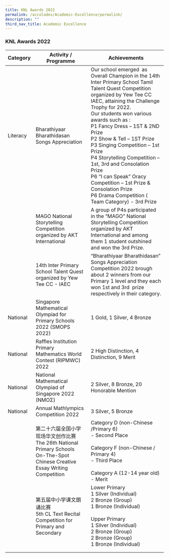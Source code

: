 ```yaml
---
title: KNL Awards 2022
permalink: /accolades/Academic-Excellence/permalink/
description: ""
third_nav_title: Academic Excellence
---
```

### KNL Awards 2022



| Category | Activity / Programme | Achievements |
| -------- | -------- | -------- |
|Literacy    |Bharathiyaar Bharathidasan Songs Appreciation    |Our school emerged  as Overall Champion in the 14th Inter Primary School Tamil Talent Quest Competition organized by Yew Tee CC IAEC, attaining the Challenge Trophy for 2022. <br>Our students won various awards such as : <br> P1 Fancy Dress – 1ST & 2ND Prize<br>  P2 Show & Tell – 1ST Prize<br>  P3 Singing Competition – 1st Prize<br>  P4 Storytelling Competition – 1st, 3rd and Consolation Prize <br> P6 “I can Speak” Oracy Competition – 1st Prize & Consolation Prize <br>P6 Drama Competition ( Team Category) - 3rd Prize|
||MAGO National Storytelling Competition organized by AKT International|A group of P4s participated in the “MAGO” National Storytelling Competition organized by AKT International and among them 1 student outshined and won the 3rd Prize.|
||14th Inter Primary School Talent Quest organized by Yew Tee CC - IAEC|“Bharathiyaar Bharathidasan” Songs Appreciation Competition 2022 brough about 2 winners from our Primary 1 level and they each won 1st and 3rd  prize respectively in their category.|
|National|Singapore Mathematical Olympiad for Primary Schools 2022 (SMOPS 2022)|1 Gold, 1 Silver, 4 Bronze|
|National|Raffles Institution Primary Mathematics World Contest (RIPMWC) 2022|2 High Distinction, 4 Distinction, 9 Merit|
|National|National Mathematical Olympiad of Singapore 2022 (NMOΣ)|2 Silver, 8 Bronze, 20 Honorable Mention|
|National|Annual Mathlympics Competition 2022|3 Silver, 5 Bronze|
||第二十六届全国小学现场华文创作比赛 <br>The 26th National Primary Schools On-The-Spot Chinese Creative Essay Writing Competition|Category D (non-Chinese /Primary 6)<br>- Second Place<br><br>Category F (non-Chinese / Primary 4)<br>- Third Place<br><br>Category A (12-14 year old)<br>- Merit|
||第五届中小学课文朗诵比赛<br>5th CL Text Recital Competition for Primary and Secondary|Lower Primary<br>1 Silver (Individual)<br>2 Bronze (Group)<br>1 Bronze (Individual)<br><br>Upper Primary<br>1 Silver (Individual)<br>2 Bronze (Group)<br>2 Bronze (Group)<br>1 Bronze (Individual)|
||||
||||